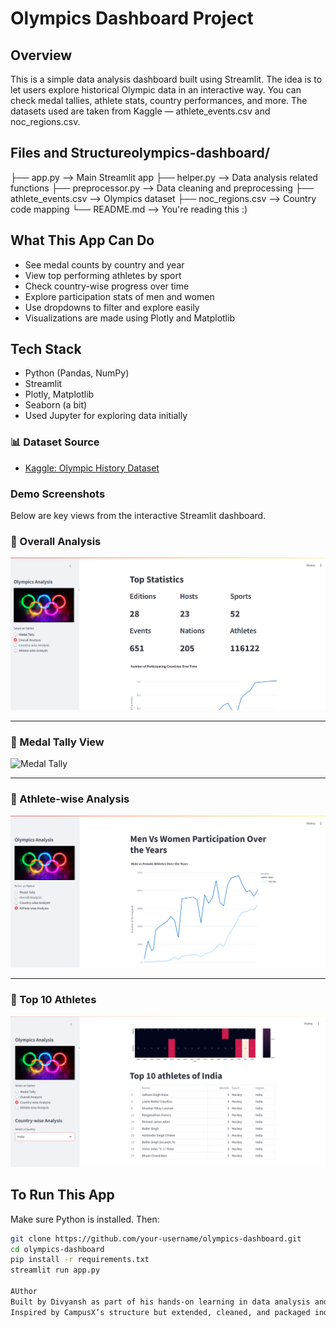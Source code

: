 # Olympics Dashboard Project

## Overview

This is a simple data analysis dashboard built using Streamlit. The idea is to let users explore historical Olympic data in an interactive way. You can check medal tallies, athlete stats, country performances, and more. The datasets used are taken from Kaggle — athlete_events.csv and noc_regions.csv.

## Files and Structureolympics-dashboard/
├── app.py --> Main Streamlit app
├── helper.py --> Data analysis related functions
├── preprocessor.py --> Data cleaning and preprocessing
├── athlete_events.csv --> Olympics dataset
├── noc_regions.csv --> Country code mapping
└── README.md --> You're reading this :)


## What This App Can Do

- See medal counts by country and year  
- View top performing athletes by sport  
- Check country-wise progress over time  
- Explore participation stats of men and women  
- Use dropdowns to filter and explore easily  
- Visualizations are made using Plotly and Matplotlib

## Tech Stack

- Python (Pandas, NumPy)
- Streamlit
- Plotly, Matplotlib
- Seaborn (a bit)
- Used Jupyter for exploring data initially

### 📊 Dataset Source
- [Kaggle: Olympic History Dataset](https://www.kaggle.com/datasets/heesoo37/120-years-of-olympic-history-athletes-and-results)


### Demo Screenshots
Below are key views from the interactive Streamlit dashboard.

### 🎯 Overall Analysis
![Overall Analysis](ASSETS/overall_analysis.png)

---

### 🥇 Medal Tally View
![Medal Tally](ASSETS/medal_tally.png)

---

### 👤 Athlete-wise Analysis
![Athlete-wise Analysis](ASSETS/athlete_wise_analysis.png)

---

### 🏅 Top 10 Athletes
![Top 10 Athletes](ASSETS/top_10_athletes.png)


## To Run This App

Make sure Python is installed. Then:

```bash
git clone https://github.com/your-username/olympics-dashboard.git
cd olympics-dashboard
pip install -r requirements.txt
streamlit run app.py

AUthor
Built by Divyansh as part of his hands-on learning in data analysis and dashboarding.  
Inspired by CampusX’s structure but extended, cleaned, and packaged independently as a professional portfolio project.


